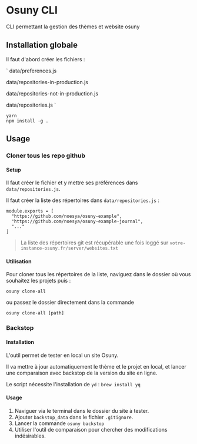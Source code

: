 # Osuny CLI 

CLI permettant la gestion des thèmes et website osuny

## Installation globale

Il faut d'abord créer les fichiers :

`
data/preferences.js

data/repositories-in-production.js

data/repositories-not-in-production.js

data/repositories.js
`


```
yarn
npm install -g .
```

## Usage

### Cloner tous les repo github

#### Setup

Il faut créer le fichier et y mettre ses préférences dans `data/repositories.js`.

Il faut créer la liste des répertoires dans `data/repositories.js` :

```
module.exports = [
  "https://github.com/noesya/osuny-example",
  "https://github.com/noesya/osuny-example-journal",
  "..."
]
```



> La liste des répertoires git est récupérable une fois loggé sur ```votre-instance-osuny.fr/server/websites.txt```

#### Utilisation

Pour cloner tous les répertoires de la liste, naviguez dans le dossier où vous souhaitez les projets puis : 

```osuny clone-all```

ou passez le dossier directement dans la commande

```osuny clone-all [path]```

### Backstop


#### Installation

L'outil permet de tester en local un site Osuny. 

Il va mettre à jour automatiquement le thème et le projet en local, et lancer une comparaison avec backstop de la version du site en ligne.

Le script nécessite l'installation de `yd` : `brew install yq`


#### Usage

1. Naviguer via le terminal dans le dossier du site à tester.
2. Ajouter `backstop_data` dans le fichier `.gitignore`.
3. Lancer la commande `osuny backstop`
4. Utiliser l'outil de comparaison pour chercher des modifications indésirables.
